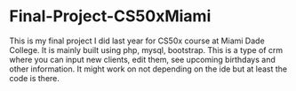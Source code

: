 # Final-Project-CS50xMiami
This is my final project I did last year for CS50x course at Miami Dade College. It is mainly built using php, mysql, bootstrap. This is a type of crm where you can input new clients, edit them, see upcoming birthdays and other information. It might work on not depending on the ide but at least the code is there. 

